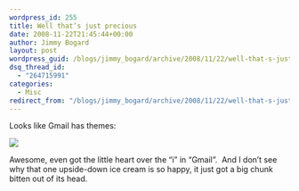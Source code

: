 ```yaml
---
wordpress_id: 255
title: Well that’s just precious
date: 2008-11-22T21:45:44+00:00
author: Jimmy Bogard
layout: post
wordpress_guid: /blogs/jimmy_bogard/archive/2008/11/22/well-that-s-just-precious.aspx
dsq_thread_id:
  - "264715991"
categories:
  - Misc
redirect_from: "/blogs/jimmy_bogard/archive/2008/11/22/well-that-s-just-precious.aspx/"
---
```

Looks like Gmail has themes:

 ![](http://grabbagoftimg.s3.amazonaws.com/gmail.png)

Awesome, even got the little heart over the “i” in “Gmail”.&#160; And I don’t see why that one upside-down ice cream is so happy, it just got a big chunk bitten out of its head.